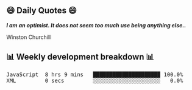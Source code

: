 ## 😄 Daily Quotes 😄

_**I am an optimist. It does not seem too much use being anything else..**_

Winston Churchill



## 📊 Weekly development breakdown 📊

<pre>JavaScript  8 hrs 9 mins   ████████████████████▉ 100.0%
XML         0 secs         ░░░░░░░░░░░░░░░░░░░░░   0.0%</pre>